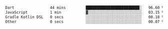 
<!--START_SECTION:waka-->

```txt
Dart                44 mins         ████████████████████████░   96.60 %
JavaScript          1 min           ▓░░░░░░░░░░░░░░░░░░░░░░░░   03.15 %
Gradle Kotlin DSL   0 secs          ░░░░░░░░░░░░░░░░░░░░░░░░░   00.18 %
Other               0 secs          ░░░░░░░░░░░░░░░░░░░░░░░░░   00.07 %
```

<!--END_SECTION:waka-->
